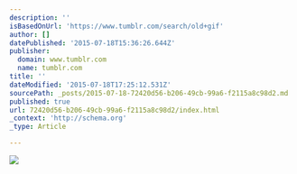 ```yaml
---
description: ''
isBasedOnUrl: 'https://www.tumblr.com/search/old+gif'
author: []
datePublished: '2015-07-18T15:36:26.644Z'
publisher:
  domain: www.tumblr.com
  name: tumblr.com
title: ''
dateModified: '2015-07-18T17:25:12.531Z'
sourcePath: _posts/2015-07-18-72420d56-b206-49cb-99a6-f2115a8c98d2.md
published: true
url: 72420d56-b206-49cb-99a6-f2115a8c98d2/index.html
_context: 'http://schema.org'
_type: Article

---
```

![](https://33.media.tumblr.com/9896a22db2a78665c85e894beb7129e0/tumblr_nlyqt0bTRa1slss68o1_500.gif)